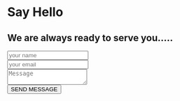 <html>
<head>
    <title>Contact Form</title>
    <link rel="stylesheet" type="text/css" href="style.css">
</head>
<body>
    <div class="contact-title">
       <h1>Say Hello</h1> 
       <h2>We are always ready to serve you.....</h2>
    </div>
    <div class="contact-form">
        <form id="contact-form" method="post" action="contact-form-handler ">
            <input name="name" type="text" class="form-control" placeholder="your name" required>
            <br>
            <input name="email" type="email" class="form-control" placeholder="your email" required>
            <br>
            <textarea name="Message" class="form-control" placeholder="Message" row="4" required></textarea><br>
            <input type="submit" class="form-control submit" value="SEND MESSAGE">
        </form>
    </div>
</body>
</html>